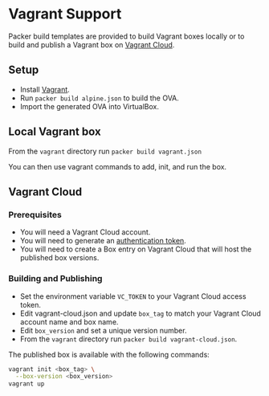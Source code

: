# Vagrant Support

Packer build templates are provided to build Vagrant boxes locally or to build and publish a Vagrant box on [Vagrant Cloud](https://app.vagrantup.com).

## Setup

- Install [Vagrant](https://vagrantup.com).
- Run `packer build alpine.json` to build the OVA.
- Import the generated OVA into VirtualBox.

## Local Vagrant box

From the `vagrant` directory run `packer build vagrant.json`

You can then use vagrant commands to add, init, and run the box.

## Vagrant Cloud

### Prerequisites

- You will need a Vagrant Cloud account.
- You will need to generate an [authentication token](https://www.vagrantup.com/vagrant-cloud/users/authentication).
- You will need to create a Box entry on Vagrant Cloud that will host the published box versions.

### Building and Publishing

- Set the environment variable `VC_TOKEN` to your Vagrant Cloud access token.
- Edit vagrant-cloud.json and update `box_tag` to match your Vagrant Cloud account name and box name.
- Edit `box_version` and set a unique version number.
- From the `vagrant` directory run `packer build vagrant-cloud.json`.

The published box is available with the following commands:

```bash
vagrant init <box_tag> \
  --box-version <box_version>
vagrant up
```
